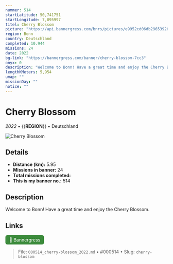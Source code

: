 ```yaml
---
nummer: 514
startLatitude: 50,741751
startLongitude: 7,095997
titel: Cherry Blossom
picture: "https://api.bannergress.com/bnrs/pictures/e9952cd06db29653926eedd0a0c39360"
region: Bonn
country: Deutschland
completed: 10.944
missions: 24
date: 2022
bg-link: "https://bannergress.com/banner/cherry-blossom-7cc3"
onyx: 0
description: "Welcome to Bonn! Have a great time and enjoy the Cherry Blossom."
lengthKMeters: 5,954
umap: ""
missionDay: ""
notice: ""
---
```

# Cherry Blossom

*2022* • {{__REGION__}} • Deutschland

![Cherry Blossom](https://api.bannergress.com/bnrs/pictures/e9952cd06db29653926eedd0a0c39360)



## Details
- **Distance (km):** 5.95
- **Missions in banner:** 24
- **Total missions completed:** 
- **This is my banner no.:** 514



## Description
Welcome to Bonn! Have a great time and enjoy the Cherry Blossom.



## Links
<a href="https://bannergress.com/banner/cherry-blossom-7cc3" target="_blank" style="display:inline-block;margin-right:8px;padding:6px 12px;background:#3c8b3c;color:#fff;text-decoration:none;border-radius:6px;">🔗 Bannergress</a>



> File: `000514_cherry-blossom_2022.md` • #000514 • Slug: `cherry-blossom`
